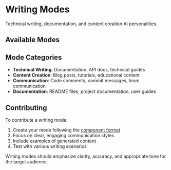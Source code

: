 # Writing Modes

Technical writing, documentation, and content creation AI personalities.

## Available Modes

<!-- Add writing modes here -->

## Mode Categories

- **Technical Writing**: Documentation, API docs, technical guides
- **Content Creation**: Blog posts, tutorials, educational content
- **Communication**: Code comments, commit messages, team communication
- **Documentation**: README files, project documentation, user guides

## Contributing

To contribute a writing mode:

1. Create your mode following the [component format](../../CONTRIBUTING.md#component-requirements)
2. Focus on clear, engaging communication styles
3. Include examples of generated content
4. Test with various writing scenarios

Writing modes should emphasize clarity, accuracy, and appropriate tone for the target audience.